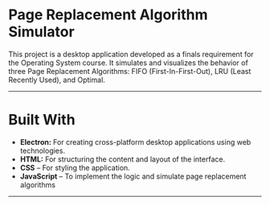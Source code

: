 # Page Replacement Algorithm Simulator
This project is a desktop application developed as a finals requirement for the Operating System course. It simulates and visualizes the behavior of three Page Replacement Algorithms: FIFO (First-In-First-Out), LRU (Least Recently Used), and Optimal.
___
# Built With
- **Electron:** For creating cross-platform desktop applications using web technologies.
- **HTML:** For structuring the content and layout of the interface.
- **CSS** – For styling the application.
- **JavaScript** – To implement the logic and simulate page replacement algorithms
___
